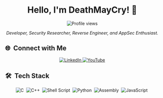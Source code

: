 <h1 align="center">Hello, I'm DeathMayCry! 👾</h1>

<p align="center">
  <img src="https://komarev.com/ghpvc/?username=D3athMayCry&color=yellow" alt="Profile views" />
</p>

<p align="center">
  <em>Developer, Security Researcher, Reverse Engineer, and AppSec Enthusiast.</em>
</p>


## 🌐 &nbsp;Connect with Me

<div align="center">
  <a href="https://www.linkedin.com/in/johnathan-frabetti-hacking/" target="_blank">
    <img src="https://img.shields.io/badge/-LinkedIn-0A66C2?style=for-the-badge&logo=linkedin&logoColor=white" alt="LinkedIn"/>
  </a>
  <a href="https://www.youtube.com/@0xor" target="_blank">
    <img src="https://img.shields.io/badge/-YouTube-FF0000?style=for-the-badge&logo=youtube&logoColor=white" alt="YouTube"/>
  </a>
</div>


## 🛠 &nbsp;Tech Stack

<div align="center">
  <img src="https://img.shields.io/badge/C-%2300599C.svg?style=for-the-badge&logo=c&logoColor=white" alt="C"/>&nbsp;
  <img src="https://img.shields.io/badge/C++-%2300599C.svg?style=for-the-badge&logo=c%2B%2B&logoColor=white" alt="C++"/>&nbsp;
  <img src="https://img.shields.io/badge/Shell_Script-%23121011.svg?style=for-the-badge&logo=gnu-bash&logoColor=white" alt="Shell Script"/>&nbsp;
  <img src="https://img.shields.io/badge/Python-3670A0?style=for-the-badge&logo=python&logoColor=ffdd54" alt="Python"/>&nbsp;
  <img src="https://img.shields.io/badge/Assembly-%23A0A0A0.svg?style=for-the-badge&logo=assemblyscript&logoColor=white" alt="Assembly"/>&nbsp;
  <img src="https://img.shields.io/badge/JavaScript-%23F7DF1E.svg?style=for-the-badge&logo=javascript&logoColor=black" alt="JavaScript"/>&nbsp;
</div>

